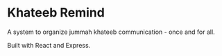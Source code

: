 # Khateeb Remind
A system to organize jummah khateeb communication - once and for all.

Built with React and Express.
